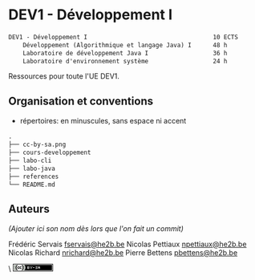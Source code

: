 # DEV1 - Développement I

```
DEV1 - Développement I                                   10 ECTS
    Développement (Algorithmique et langage Java) I      48 h
    Laboratoire de développement Java I                  36 h
    Laboratoire d'environnement système                  24 h
```

Ressources pour toute l'UE DEV1. 

## Organisation et conventions

- répertoires: en minuscules, sans espace ni accent


```
.
├── cc-by-sa.png
├── cours-developpement
├── labo-cli
├── labo-java
├── references
└── README.md
```





## Auteurs

*(Ajouter ici son nom dès lors que l'on fait un commit)*

Frédéric Servais <fservais@he2b.be>
Nicolas Pettiaux <npettiaux@he2b.be>   
Nicolas Richard <nrichard@he2b.be>
Pierre Bettens <pbettens@he2b.be>   





\ ![](cc-by-sa.png)
